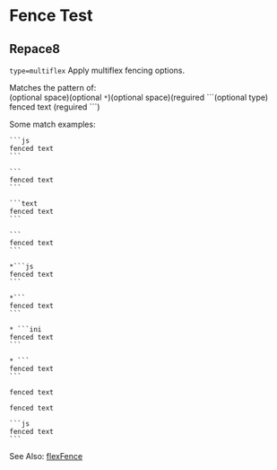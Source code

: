 # Fence Test

## Repace8

`type=multiflex` Apply multiflex fencing options.  

Matches the pattern of:  
(optional space)(optional `*`)(optional space)(reguired &#96;&#96;&#96;(optional type)
fenced text
(reguired &#96;&#96;&#96;)

Some match examples:

~~~
```js
fenced text
```
~~~

````text
```
fenced text
```
````

````text
```text
fenced text
```
````

````
```
fenced text
```
````

````text
*```js
fenced text
```
````

````text
*```
fenced text
```
````

````text
* ```ini
fenced text
```
````

````
* ```
fenced text
```
````

```
fenced text
```

```text
fenced text
```

~~~text
```js
fenced text
```
~~~

See Also: [flexFence](/modules/_modules_fenceoptions_.html#flexfence)  